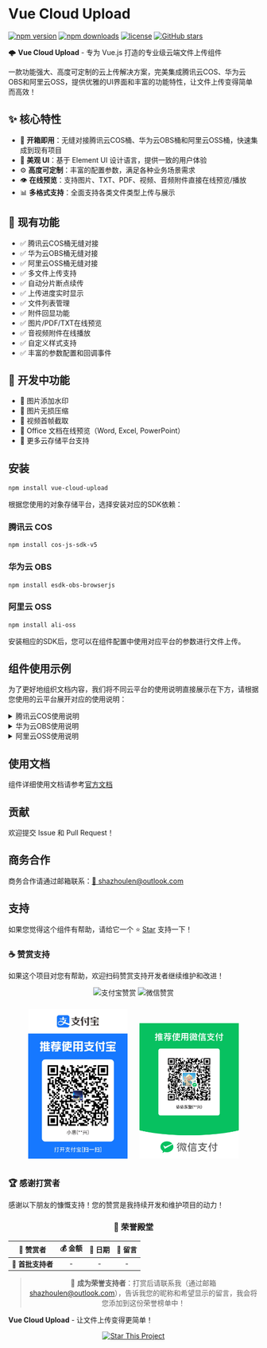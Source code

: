 # Vue Cloud Upload

[![npm version](https://img.shields.io/npm/v/vue-cloud-upload.svg?style=flat-square)](https://www.npmjs.com/package/vue-cloud-upload)
[![npm downloads](https://img.shields.io/npm/dt/vue-cloud-upload.svg?style=flat-square)](https://www.npmjs.com/package/vue-cloud-upload)
[![license](https://img.shields.io/npm/l/vue-cloud-upload.svg?style=flat-square)](https://www.npmjs.com/package/vue-cloud-upload)
[![GitHub stars](https://img.shields.io/github/stars/Leaderxin/cloud-upload.svg?style=social&label=Star)](https://github.com/Leaderxin/cloud-upload)

🌩 **Vue Cloud Upload** - 专为 Vue.js 打造的专业级云端文件上传组件

一款功能强大、高度可定制的云上传解决方案，完美集成腾讯云COS、华为云OBS和阿里云OSS，提供优雅的UI界面和丰富的功能特性，让文件上传变得简单而高效！

## ✨ 核心特性

- 🚀 **开箱即用**：无缝对接腾讯云COS桶、华为云OBS桶和阿里云OSS桶，快速集成到现有项目
- 🎨 **美观 UI**：基于 Element UI 设计语言，提供一致的用户体验
- ⚙️ **高度可定制**：丰富的配置参数，满足各种业务场景需求
- 👁 **在线预览**：支持图片、TXT、PDF、视频、音频附件直接在线预览/播放
- 📊 **多格式支持**：全面支持各类文件类型上传与展示

## 🔧 现有功能

- ✅ 腾讯云COS桶无缝对接
- ✅ 华为云OBS桶无缝对接
- ✅ 阿里云OSS桶无缝对接
- ✅ 多文件上传支持
- ✅ 自动分片断点续传
- ✅ 上传进度实时显示
- ✅ 文件列表管理
- ✅ 附件回显功能
- ✅ 图片/PDF/TXT在线预览
- ✅ 音视频附件在线播放
- ✅ 自定义样式支持
- ✅ 丰富的参数配置和回调事件

## 🚧 开发中功能

- 🔄 图片添加水印
- 🔄 图片无损压缩
- 🔄 视频首帧截取
- 🔄 Office 文档在线预览（Word, Excel, PowerPoint）
- 🔄 更多云存储平台支持

## 安装

```bash
npm install vue-cloud-upload
```
根据您使用的对象存储平台，选择安装对应的SDK依赖：

### 腾讯云 COS
```bash
npm install cos-js-sdk-v5
```

### 华为云 OBS
```bash
npm install esdk-obs-browserjs
```

### 阿里云 OSS
```bash
npm install ali-oss
```
安装相应的SDK后，您可以在组件配置中使用对应平台的参数进行文件上传。

## 组件使用示例

为了更好地组织文档内容，我们将不同云平台的使用说明直接展示在下方，请根据您使用的云平台展开对应的使用说明：

<details>
<summary>腾讯云COS使用说明</summary>

## 全局注册

```javascript
import Vue from "vue";
import COS from 'cos-js-sdk-v5';
import "vue-cloud-upload/dist/vue-cloud-upload.css";
import CloudUpload, { setExternalCOS } from 'vue-cloud-upload';
// 传入腾讯云COS对象
setExternalCOS(COS);
Vue.use(CloudUpload); // 或 Vue.component(CloudUpload.name, CloudUpload);
```

## 按需引入(推荐做法)

```vue
<template>
  <div>
    <CloudUpload
      cloudType="tencent"
      :cloudConfig="cloudConfig"
      v-model="fileList"
      @success="handleSuccess"
      @error="handleError"
    >
    </CloudUpload>
  </div>
</script>

<script>
import COS from 'cos-js-sdk-v5';
import "vue-cloud-upload/dist/vue-cloud-upload.css";
import CloudUpload, { setExternalCOS } from 'vue-cloud-upload';
//传入腾讯云COS对象
setExternalCOS(COS);
export default {
  components: { CloudUpload },
  data() {
    return {
      fileList:[],//附件列表，上传或者删除后实时同步更新
      cloudConfig: {
        //腾讯云cos桶名
        bucket: "test-tos-125***",
        //腾讯云cos桶所在地域
        region: "ap-guangzhou",
        //文件上传目录，自定义，以/结尾
        path: "costest/",
        //此函数为客户端获取临时凭证使用
        getTempCredential: this.getTempCredential,
      }
    };
  },
  methods: {
    /**
     * 调用后端接口返回临时凭证
     */
    async getTempCredential(){
      const response = await fetch('http://localhost:3000/sts')
      const data = response.json();
      return data
      //临时凭证结构应该为如下示例:
      // {
      //   "expiredTime": 1758120268,
      //   "expiration": "2025-09-17T14:44:28Z",
      //   "credentials": {
      //     "sessionToken": "OkiB0nVm0t52UXdyKu0acyK1iw6UhbTa2313c4726bdfa2230aa160cc202e5651kLpfeS8UJsc_4wHB1jPrmywvTJ1KsO0nm9PbEbabQi_D7aahjL5lBJM1DVV7cEZ53AlYq__a07bZ6MKxOIy9CXdGCJF-20xzssYRpukx_MQAhrXKo6cdRi-jXuD-YEe4W-YRXhX4c3x41z8Vb5SQfFoh_THpeFYsaZR_1aPzV22C0UDtI0ru1wiRx-Bw2e9pTHMc0pbvNrYMBuGNt_oEJ0P6fjhCVjLa1BA3KAJen7U6lQqR1UsIRElQAnWqEkG0NCJdPa7nA2pt9COrI58dXiBr9sKXgFcPPhUp9xrAY7-Mx7LuJ6XqgegiBjZeumhNSqIIINadmEjAfWyQfndQKHyxbKRK7h4hCvCV297SVQExnKBO9wkt-Ba0gxpUYj0hgfGCKgvLqG68v1NaIufbR61K5-YlwWA82UFL9PfLIuPR5EAdYgt3-OmM03lZpU22qmq1okkAlNB3wl2Mn03lX4Bx_PKtMZdf8cH2gcUftNjXNwxpMsRdt1U1M9dn_1D3rJy6PE_yqAbGWXOTA5D5c8oP9bW2zUuWgqHbCNU6g8Nvn1wb1hIVIf132T0rfoYP",
      //     "tmpSecretId": "AKID_Duy_4HJP0bS8d3ZG8KsNCMowSm5FxpZr-trO_ayMta5nKI1vr7J3KPOWg_Gu3Bo",
      //     "tmpSecretKey": "3rn/KVRRTGQw5CVFh4IQoqBBm/1LrdvjyFw7YiqbJk8="
      //   },
      //   "requestId": "84fd8060-82a3-4de8-b757-9b22ebabbf7a",
      //   "startTime": 1758116668
      // }
    },
    handleSuccess(result, file) {
      console.log('Upload success:', result.url);
    },
    handleError(err){
      console.log("error:",err);
    }
  }
};
</script>
```
</details>

<details>
<summary>华为云OBS使用说明</summary>

## 全局注册

```javascript
import Vue from "vue";
import ObsClient from 'esdk-obs-browserjs';
import "vue-cloud-upload/dist/vue-cloud-upload.css";
import CloudUpload, { setExternalOBS } from 'vue-cloud-upload';
// 传入华为云OBS对象
setExternalOBS(ObsClient);
Vue.use(CloudUpload); // 或 Vue.component(CloudUpload.name, CloudUpload);
```

## 按需引入(推荐做法)

```vue
<template>
  <div>
    <CloudUpload
      cloudType="huawei"
      :cloudConfig="cloudConfig"
      v-model="fileList"
      @success="handleSuccess"
      @error="handleError"
    >
    </CloudUpload>
  </div>
</script>

<script>
import ObsClient from 'esdk-obs-browserjs';
import "vue-cloud-upload/dist/vue-cloud-upload.css";
import CloudUpload, { setExternalOBS } from 'vue-cloud-upload';
// 传入华为云OBS对象
setExternalOBS(ObsClient);
export default {
  components: { CloudUpload },
  data() {
    return {
      fileList:[],//附件列表，上传或者删除后实时同步更新
      cloudConfig: {
        //华为云obs桶名
        bucket: "cloudupload",
        //华为云终端节点
        server: "https://obs.cn-south-1.myhuaweicloud.com",
        //文件上传目录，自定义，以/结尾
        path: "costest/",
        //华为云临时凭证获取函数
        getTempCredential: this.getObsCredential,
      }
    };
  },
  methods: {
    handleSuccess(result, file) {
      console.log('Upload success:', result.url);
    },
    handleError(err){
      console.log("error:",err);
    },
    //调用后端接口获取临时凭证
    async getObsCredential() {
      const response = await fetch("http://localhost:3000/obs/temporary");
      return await response.json();
      //临时凭证结构为如下示例:
      // {
      //   "credential": {
      //     "access": "HST3WHEHXD7Q5K6WKVR1",
      //     "expires_at": "2025-10-02T05:54:55.606000Z",
      //     "secret": "6P2441bazjE85XzJn6mXxWB8cLmqV77SoU3H76vy",
      //     "securitytoken": "ggpjbi1zb3V0aC0xT4t7ImFjY2VzcyI6IkhTVDNXSEVIWEQ3UTVLNldLVlIxIiwiaXNzdWVkX2F0IjoxNzU5MzgzNTk1NjA2LCJtZXRob2RzIjpbInRva2VuIl0sInJvbGUiOltdLCJyb2xldGFnZXMiOltdLCJ0aW1lb3V0X2F0IjoxNzU5Mzg0NDk1NjA2LCJ1c2VyIjp7ImRvbWFpbiI6eyJpZCI6IjcwMTg0OGZhZGEzNTQwNTk5MmViNTliNjY2NDcyYTlkIiwibmFtZSI6InhpbjE1ODI3MjE1OTk3In0sImlkIjoiNGRkMDc3ZTY0YzQzNGYwY2I4ODViOTgxMDZjMmI4NWMiLCJuYW1lIjoieGluMTU4MjcyMTU5OTciLCJwYXNzd29yZF9leHBpcmVzX2F0IjoiIiwidXNlcl90eXBlIjoxN319nnv4vCNRrXlJxCuXE88_GlHbaDzBg9gt5Ls6UC5PHB70SvqDqt4vUBc1k8Gt6EqoLisyTcq8nn8Sn0rsoI-_KRUz-7Hwp-sdsXi15NVdHTy5mWQsMarKQkkciOQu0ryMIM-H8JKGRRK041qN5EuHnsRv1hi4PP0FPCYxHTOvCzmCrqtzAzLipJt4dHdTI4GtcI5pU296pA8rJf1Nq7VvMjio_9BuaeLccBTEosmijganMRNBqFxnWWSAjets3Qg1fr1U2mpTGKbzZ0Wc8tehfOI0kQdjYUT2T0cGDXMm_Kta9iOmVmydSqWzDzQbNXrzujWNWbrtXfERrU6psu0_JQ=="
      //   },
      //   "httpStatusCode": 201
      // }
    },
  }
};
</script>
```
</details>

<details>
<summary>阿里云OSS使用说明</summary>

## 全局注册

```javascript
import Vue from "vue";
import OSS from "ali-oss";
import "vue-cloud-upload/dist/vue-cloud-upload.css";
import CloudUpload, { setExternalOSS } from 'vue-cloud-upload';
// 传入阿里云OSS对象
setExternalOSS(OSS);
Vue.use(CloudUpload); // 或 Vue.component(CloudUpload.name, CloudUpload);
```
## 按需引入(推荐做法)

```vue
<template>
  <div>
    <CloudUpload
      cloudType="aliyun"
      :cloudConfig="cloudConfig"
      v-model="fileList"
      @success="handleSuccess"
      @error="handleError"
    >
    </CloudUpload>
  </div>
</script>

<script>
import OSS from "ali-oss";
import "vue-cloud-upload/dist/vue-cloud-upload.css";
import CloudUpload, { setExternalOSS } from 'vue-cloud-upload';
// 传入阿里云OSS对象
setExternalOSS(OSS);
export default {
  components: { CloudUpload },
  data() {
    return {
      fileList:[],//附件列表，上传或者删除后实时同步更新
      cloudConfig: {
        //阿里云oss桶名
        bucket: "cloudupload",
        //桶所属地域
        region: "oss-cn-wuhan-lr",
        //文件上传目录，自定义，以/结尾
        path: "costest/",
        //临时凭证获取函数
        getTempCredential: this.getOssCredential,
      }
    };
  },
  methods: {
    handleSuccess(result, file) {
      console.log('Upload success:', result.url);
    },
    handleError(err){
      console.log("error:",err);
    },
    //调用后端接口获取临时凭证
    async getOssCredential(){
      const response = await fetch("http://localhost:3000/oss");
      const data = await response.json()
      //临时凭证获取函数应返回如下三个字段
      const result = {
        accessKeyId: data.AccessKeyId,
        accessKeySecret: data.AccessKeySecret,
        stsToken: data.SecurityToken
      }
      return result;
    },
  }
};
</script>
```
</details>

## 使用文档

组件详细使用文档请参考[官方文档](https://github.com/Leaderxin/cloud-upload/wiki)

## 贡献

欢迎提交 Issue 和 Pull Request！

## 商务合作

商务合作请通过邮箱联系：[📧 shazhoulen@outlook.com](mailto:shazhoulen@outlook.com)

## 支持

如果您觉得这个组件有帮助，请给它一个 ⭐️ [Star](https://github.com/Leaderxin/cloud-upload) 支持一下！

### ☕ 赞赏支持

如果这个项目对您有帮助，欢迎扫码赞赏支持开发者继续维护和改进！

<p align="center">
  <img src="https://img.shields.io/badge/支付宝-扫码赞赏-orange?style=for-the-badge&logo=alipay" alt="支付宝赞赏">
  <img src="https://img.shields.io/badge/微信-扫码赞赏-brightgreen?style=for-the-badge&logo=wechat" alt="微信赞赏">
</p>

<p align="center">
  <img src="docs/images/alipay-qrcode.jpg" alt="支付宝收款码" width="200" style="margin: 10px;">
  <img src="docs/images/wechat-qrcode.png" alt="微信收款码" width="200" style="margin: 10px;">
</p>

### 🏆 感谢打赏者

感谢以下朋友的慷慨支持！您的赞赏是我持续开发和维护项目的动力！

<div align="center">

### 💎 荣誉殿堂

</div>

<div align="center">
  
| 🌟 赞赏者 | 💰 金额 | 📅 日期 | 💬 留言 |
|:--------:|:------:|:------:|:------:|
| 🎉 **首批支持者** | - | - | - |

</div>

<div align="center">
  
> 💌 **成为荣誉支持者**：打赏后请联系我（通过邮箱 [shazhoulen@outlook.com](mailto:shazhoulen@outlook.com)），告诉我您的昵称和希望显示的留言，我会将您添加到这份荣誉榜单中！

</div>

**Vue Cloud Upload** - 让文件上传变得更简单！

<p align="center">
  <a href="https://github.com/Leaderxin/cloud-upload" target="_blank">
    <img src="https://img.shields.io/badge/⭐-Star%20This%20Project-blue?style=for-the-badge" alt="Star This Project">
  </a>
</p>
